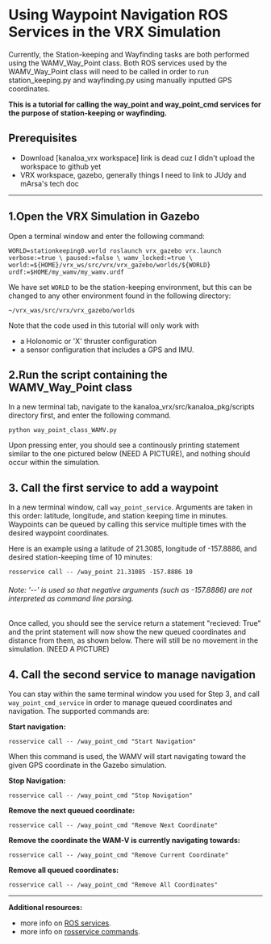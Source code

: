 # Using Waypoint Navigation ROS Services in the VRX Simulation
Currently, the Station-keeping and Wayfinding tasks are both performed using the WAMV_Way_Point class. Both ROS services used by the WAMV_Way_Point class will need to be called in order to run station_keeping.py and wayfinding.py using manually inputted GPS coordinates. 

__This is a tutorial for calling the way_point and way_point_cmd services for the purpose of station-keeping or wayfinding.__

## Prerequisites

- Download [kanaloa_vrx workspace]  link is dead cuz I didn't upload the workspace to github yet
- VRX workspace, gazebo, generally things I need to link to JUdy and mArsa's tech doc

<hr>

## 1.Open the VRX Simulation in Gazebo
Open a terminal window and enter the following command:

`WORLD=stationkeeping0.world
roslaunch vrx_gazebo vrx.launch verbose:=true \
      paused:=false \
      wamv_locked:=true \
      world:=${HOME}/vrx_ws/src/vrx/vrx_gazebo/worlds/${WORLD} urdf:=$HOME/my_wamv/my_wamv.urdf`

We have set `WORLD` to be the station-keeping environment, but this can be changed to any other environment found in the following directory:

 `~/vrx_was/src/vrx/vrx_gazebo/worlds`

Note that the code used in this tutorial will only work with 
- a Holonomic or 'X' thruster configuration
- a sensor configuration that includes a GPS and IMU.


## 2.Run the script containing the WAMV_Way_Point class

In a new terminal tab, navigate to the kanaloa_vrx/src/kanaloa_pkg/scripts directory first, and enter the following command.

`python way_point_class_WAMV.py`

Upon pressing enter, you should see a continously printing statement similar to the one pictured below (NEED A PICTURE), and nothing should occur within the simulation.


## 3. Call the first service to add a waypoint

In a new terminal window, call `way_point_service`. Arguments are taken in this order: latitude, longitude, and station keeping time in minutes. Waypoints can be queued by calling this service multiple times with the desired waypoint coordinates.

Here is an example using a latitude of 21.3085, longitude of -157.8886, and desired station-keeping time of 10 minutes:

`rosservice call -- /way_point 21.31085 -157.8886 10`

###### Note: '--' is used so that negative arguments (such as -157.8886) are not interpreted as command line parsing.

Once called, you should see the service return a statement "recieved: True" and the print statement will now show the new queued coordinates and distance from them, as shown below. There will still be no movement in the simulation. (NEED A PICTURE)


## 4. Call the second service to manage navigation
You can stay within the same terminal window you used for Step 3, and call `way_point_cmd_service` in order to manage queued coordinates and navigation. The supported commands are:

__Start navigation:__

`rosservice call -- /way_point_cmd "Start Navigation"`

When this command is used, the WAMV will start navigating toward the given GPS coordinate in the Gazebo simulation.

__Stop Navigation:__

`rosservice call -- /way_point_cmd "Stop Navigation"`


__Remove the next queued coordinate:__

`rosservice call -- /way_point_cmd "Remove Next Coordinate"`


__Remove the coordinate the WAM-V is currently navigating towards:__

`rosservice call -- /way_point_cmd "Remove Current Coordinate"`


__Remove all queued coordinates:__

`rosservice call -- /way_point_cmd "Remove All Coordinates"`

<hr>

__Additional resources:__
- more info on [ROS services](http://wiki.ros.org/Services). 
- more info on [rosservice commands](http://wiki.ros.org/rosservice).
